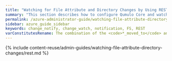 ```yaml
---
title: "Watching for File Attribute and Directory Changes by Using REST"
summary: "This section describes how to configure Qumulo Core and watch for file attribute and directory changes by using REST."
permalink: /azure-administrator-guide/watching-file-attribute-directory-changes/rest.html
sidebar: azure_guide_sidebar
keywords: change_notify, change_watch, notification, FS, REST
varConstitutesRename: The combination of the <code>*_moved_to</code> and <code>*_moved_from</code> notification type constitutes the renaming of the listed
---
```


{% include content-reuse/admin-guides/watching-file-attribute-directory-changes/rest.md %}
